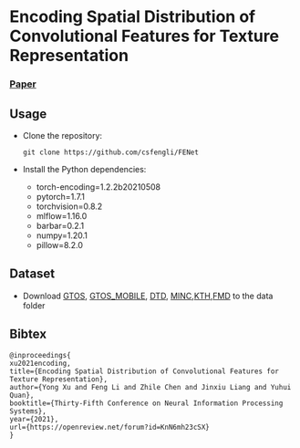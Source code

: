 # Encoding Spatial Distribution of Convolutional Features for Texture Representation


### [Paper](https://openreview.net/pdf?id=KnN6mh23cSX)

## Usage
- Clone the repository:

   ```shell
   git clone https://github.com/csfengli/FENet
   ```
- Install the Python dependencies:

   - torch-encoding=1.2.2b20210508
   - pytorch=1.7.1
   - torchvision=0.8.2
   - mlflow=1.16.0
   - barbar=0.2.1
   - numpy=1.20.1
   - pillow=8.2.0

## Dataset
- Download [GTOS](https://www.ece.rutgers.edu/~kdana/gts/index.html), [GTOS_MOBILE](https://drive.google.com/file/d/1Hd1G7aKhsPPMbNrk4zHNJAzoXvUzWJ9M/view), [DTD](https://www.robots.ox.ac.uk/~vgg/data/dtd/download/dtd-r1.0.1.tar.gz), [MINC](http://opensurfaces.cs.cornell.edu/static/minc/minc-2500.tar.gz),[KTH](https://www.csc.kth.se/cvap/databases/kth-tips/index.html),[FMD](https://people.csail.mit.edu/celiu/CVPR2010/FMD/) to the data folder

## Bibtex
```
@inproceedings{
xu2021encoding,
title={Encoding Spatial Distribution of Convolutional Features for Texture Representation},
author={Yong Xu and Feng Li and Zhile Chen and Jinxiu Liang and Yuhui Quan},
booktitle={Thirty-Fifth Conference on Neural Information Processing Systems},
year={2021},
url={https://openreview.net/forum?id=KnN6mh23cSX}
}
```



